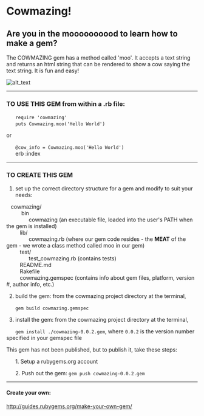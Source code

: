 # Cowmazing!

## Are you in the moooooooood to learn how to make a gem?

The COWMAZING gem has a method called 'moo'. It accepts a text string and returns an html string that can be rendered to show a cow saying the text string. It is fun and easy!

![alt_text](https://github.com/j0rdania/Cowmazing_demo/blob/master/cow1.png "Cowmazing Head")

-------------------

### TO USE THIS GEM from within a .rb file:  

&nbsp;&nbsp;&nbsp;&nbsp;&nbsp;&nbsp;`require 'cowmazing'`  
&nbsp;&nbsp;&nbsp;&nbsp;&nbsp;&nbsp;`puts Cowmazing.moo('Hello World')`

or 

&nbsp;&nbsp;&nbsp;&nbsp;&nbsp;&nbsp;`@cow_info = Cowmazing.moo('Hello World')`  
&nbsp;&nbsp;&nbsp;&nbsp;&nbsp;&nbsp;erb :index

-------------------

### TO CREATE THIS GEM

1. set up the correct directory structure for a gem and modify to suit your needs:

&nbsp;&nbsp;&nbsp;cowmazing/  
 &nbsp;&nbsp;&nbsp; &nbsp;&nbsp;&nbsp;&nbsp;&nbsp;&nbsp;bin  
    &nbsp;&nbsp;&nbsp;&nbsp;&nbsp;&nbsp;&nbsp;&nbsp;&nbsp;&nbsp;&nbsp;&nbsp;&nbsp;&nbsp;&nbsp;cowmazing (an executable file, loaded into the user's PATH when the gem is installed)  
  &nbsp;&nbsp;&nbsp;&nbsp;&nbsp;&nbsp;&nbsp;&nbsp;&nbsp;lib/  
    &nbsp;&nbsp;&nbsp;&nbsp;&nbsp;&nbsp;&nbsp;&nbsp;&nbsp;&nbsp;&nbsp;&nbsp;&nbsp;&nbsp;&nbsp;cowmazing.rb (where our gem code resides - the **MEAT** of the gem - we wrote a class method called moo in our gem)   
  &nbsp;&nbsp;&nbsp;&nbsp;&nbsp;&nbsp;&nbsp;&nbsp;&nbsp;test/  
    &nbsp;&nbsp;&nbsp;&nbsp;&nbsp;&nbsp;&nbsp;&nbsp;&nbsp;&nbsp;&nbsp;&nbsp;&nbsp;&nbsp;&nbsp;test_cowmazing.rb (contains tests)  
  &nbsp;&nbsp;&nbsp;&nbsp;&nbsp;&nbsp;&nbsp;&nbsp;&nbsp;README.md  
  &nbsp;&nbsp;&nbsp;&nbsp;&nbsp;&nbsp;&nbsp;&nbsp;&nbsp;Rakefile  
  &nbsp;&nbsp;&nbsp;&nbsp;&nbsp;&nbsp;&nbsp;&nbsp;&nbsp;cowmazing.gemspec (contains info about gem files, platform, version #, author info, etc.)  


2. build the gem: from the cowmazing project directory at the terminal,

&nbsp;&nbsp;&nbsp;&nbsp;&nbsp;&nbsp;`gem build cowmazing.gemspec`

3. install the gem: from the cowmazing project directory at the terminal,

&nbsp;&nbsp;&nbsp;&nbsp;&nbsp;&nbsp;`gem install ./cowmazing-0.0.2.gem`, where `0.0.2` is the version number specified in your gemspec file

This gem has not been published, but to publish it, take these steps:

&nbsp;&nbsp;&nbsp;&nbsp;&nbsp;&nbsp;1. Setup a rubygems.org account

&nbsp;&nbsp;&nbsp;&nbsp;&nbsp;&nbsp;2. Push out the gem:
`gem push cowmazing-0.0.2.gem`

-------------------

#### Create your own:
http://guides.rubygems.org/make-your-own-gem/





